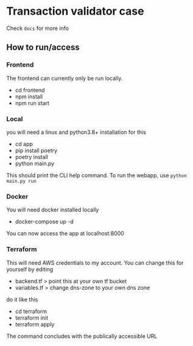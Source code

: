 # Transaction validator case

Check `docs` for more info

## How to run/access

### Frontend

The frontend can currently only be run locally.

- cd frontend
- npm install
- npm run start

### Local

you will need a linux and python3.8+ installation for this

- cd app
- pip install poetry
- poetry install
- python main.py

This should print the CLI help command. To run the webapp, use `python main.py run`

### Docker

You will need docker installed locally

- docker-compose up -d

You can now access the app at localhost:8000

### Terraform

This will need AWS credentials to my account. You can change this for yourself by editing

- backend.tf > point this at your own tf bucket
- variables.tf > change dns-zone to your own dns zone

do it like this

- cd terraform
- terraform init
- terraform apply

The command concludes with the publically accessible URL

